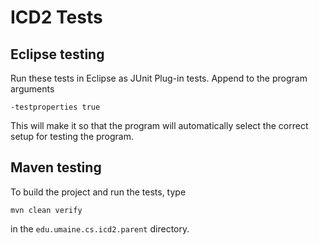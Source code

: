 
# ICD2 Tests

## Eclipse testing

Run these tests in Eclipse as JUnit Plug-in tests.  Append to the
program arguments

``` -testproperties true ```

This will make it so that the program will automatically select the
correct setup for testing the program.

## Maven testing

To build the project and run the tests, type

``` mvn clean verify ```

in the `edu.umaine.cs.icd2.parent` directory.
 
